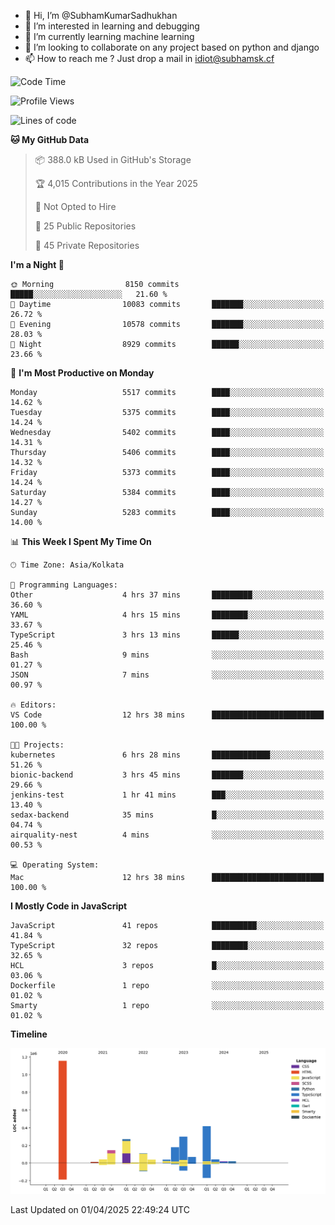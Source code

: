 - 👋 Hi, I’m @SubhamKumarSadhukhan
- 👀 I’m interested in learning and debugging
- 🌱 I’m currently learning machine learning
- 💞️ I’m looking to collaborate on any project based on python and django
- 📫 How to reach me ?
      Just drop a mail in idiot@subhamsk.cf

<!---
SubhamKumarSadhukhan/SubhamKumarSadhukhan is a ✨ special ✨ repository because its `README.md` (this file) appears on your GitHub profile.
You can click the Preview link to take a look at your changes.
--->


<!--START_SECTION:waka-->
![Code Time](http://img.shields.io/badge/Code%20Time-2%2C815%20hrs%2044%20mins-blue)

![Profile Views](http://img.shields.io/badge/Profile%20Views-0-blue)

![Lines of code](https://img.shields.io/badge/From%20Hello%20World%20I%27ve%20Written-2.8%20million%20lines%20of%20code-blue)

**🐱 My GitHub Data** 

> 📦 388.0 kB Used in GitHub's Storage 
 > 
> 🏆 4,015 Contributions in the Year 2025
 > 
> 🚫 Not Opted to Hire
 > 
> 📜 25 Public Repositories 
 > 
> 🔑 45 Private Repositories 
 > 
**I'm a Night 🦉** 

```text
🌞 Morning                8150 commits        █████░░░░░░░░░░░░░░░░░░░░   21.60 % 
🌆 Daytime                10083 commits       ███████░░░░░░░░░░░░░░░░░░   26.72 % 
🌃 Evening                10578 commits       ███████░░░░░░░░░░░░░░░░░░   28.03 % 
🌙 Night                  8929 commits        ██████░░░░░░░░░░░░░░░░░░░   23.66 % 
```
📅 **I'm Most Productive on Monday** 

```text
Monday                   5517 commits        ████░░░░░░░░░░░░░░░░░░░░░   14.62 % 
Tuesday                  5375 commits        ████░░░░░░░░░░░░░░░░░░░░░   14.24 % 
Wednesday                5402 commits        ████░░░░░░░░░░░░░░░░░░░░░   14.31 % 
Thursday                 5406 commits        ████░░░░░░░░░░░░░░░░░░░░░   14.32 % 
Friday                   5373 commits        ████░░░░░░░░░░░░░░░░░░░░░   14.24 % 
Saturday                 5384 commits        ████░░░░░░░░░░░░░░░░░░░░░   14.27 % 
Sunday                   5283 commits        ████░░░░░░░░░░░░░░░░░░░░░   14.00 % 
```


📊 **This Week I Spent My Time On** 

```text
🕑︎ Time Zone: Asia/Kolkata

💬 Programming Languages: 
Other                    4 hrs 37 mins       █████████░░░░░░░░░░░░░░░░   36.60 % 
YAML                     4 hrs 15 mins       ████████░░░░░░░░░░░░░░░░░   33.67 % 
TypeScript               3 hrs 13 mins       ██████░░░░░░░░░░░░░░░░░░░   25.46 % 
Bash                     9 mins              ░░░░░░░░░░░░░░░░░░░░░░░░░   01.27 % 
JSON                     7 mins              ░░░░░░░░░░░░░░░░░░░░░░░░░   00.97 % 

🔥 Editors: 
VS Code                  12 hrs 38 mins      █████████████████████████   100.00 % 

🐱‍💻 Projects: 
kubernetes               6 hrs 28 mins       █████████████░░░░░░░░░░░░   51.26 % 
bionic-backend           3 hrs 45 mins       ███████░░░░░░░░░░░░░░░░░░   29.66 % 
jenkins-test             1 hr 41 mins        ███░░░░░░░░░░░░░░░░░░░░░░   13.40 % 
sedax-backend            35 mins             █░░░░░░░░░░░░░░░░░░░░░░░░   04.74 % 
airquality-nest          4 mins              ░░░░░░░░░░░░░░░░░░░░░░░░░   00.53 % 

💻 Operating System: 
Mac                      12 hrs 38 mins      █████████████████████████   100.00 % 
```

**I Mostly Code in JavaScript** 

```text
JavaScript               41 repos            ██████████░░░░░░░░░░░░░░░   41.84 % 
TypeScript               32 repos            ████████░░░░░░░░░░░░░░░░░   32.65 % 
HCL                      3 repos             █░░░░░░░░░░░░░░░░░░░░░░░░   03.06 % 
Dockerfile               1 repo              ░░░░░░░░░░░░░░░░░░░░░░░░░   01.02 % 
Smarty                   1 repo              ░░░░░░░░░░░░░░░░░░░░░░░░░   01.02 % 
```



**Timeline**

![Lines of Code chart](https://raw.githubusercontent.com/SubhamKumarSadhukhan/SubhamKumarSadhukhan/main/assets/bar_graph.png)


 Last Updated on 01/04/2025 22:49:24 UTC
<!--END_SECTION:waka-->
